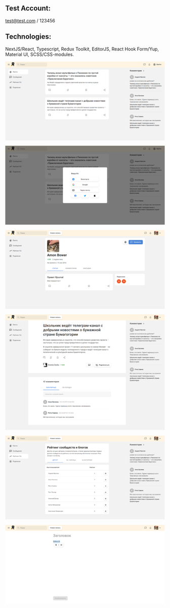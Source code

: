## Test Account:

test@test.com / 123456

## Technologies:

NextJS/React, Typescript, Redux Toolkit, EditorJS, React Hook Form/Yup, Material UI, SCSS/CSS-modules.

![first](/public/static/readme/rjournal.png)

![second](/public/static/readme/sign-in.png)

![third](/public/static/readme/profile.png)

![fourth](/public/static/readme/info.png)

![fifth](/public/static/readme/raiting.png)

![sixth](/public/static/readme/add-post.png)
